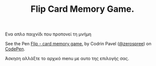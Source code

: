 ﻿---
layout: single
title: Flip Card Memory Game.
header: no
categories:
  - education
tags:
  - mouse
---

Eνα απλο παιχνίδι που προπονεί τη μνήμη

<p data-height="265" data-theme-id="0" data-slug-hash="bNWbvW" data-default-tab="js,result" data-user="zerospree" data-pen-title="Flip - card memory game." data-preview="true" class="codepen">See the Pen <a href="https://codepen.io/zerospree/pen/bNWbvW/">Flip - card memory game.</a> by Codrin Pavel (<a href="https://codepen.io/zerospree">@zerospree</a>) on <a href="https://codepen.io">CodePen</a>.</p>
<script async src="https://static.codepen.io/assets/embed/ei.js"></script>


Άσκηση αλλάξτε το αρχικό menu με αυτο της επιλογής σας.

